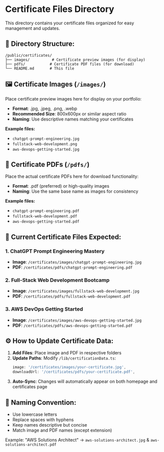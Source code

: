 # Certificate Files Directory

This directory contains your certificate files organized for easy management and updates.

## 📁 Directory Structure:

```
/public/certificates/
├── images/          # Certificate preview images (for display)
├── pdfs/           # Certificate PDF files (for download)
└── README.md       # This file
```

## 🖼️ Certificate Images (`/images/`)
Place certificate preview images here for display on your portfolio:
- **Format**: .jpg, .jpeg, .png, .webp
- **Recommended Size**: 800x600px or similar aspect ratio
- **Naming**: Use descriptive names matching your certificates

**Example files:**
- `chatgpt-prompt-engineering.jpg`
- `fullstack-web-development.png`
- `aws-devops-getting-started.jpg`

## 📄 Certificate PDFs (`/pdfs/`)
Place the actual certificate PDFs here for download functionality:
- **Format**: .pdf (preferred) or high-quality images
- **Naming**: Use the same base name as images for consistency

**Example files:**
- `chatgpt-prompt-engineering.pdf`
- `fullstack-web-development.pdf`
- `aws-devops-getting-started.pdf`

## 🔄 Current Certificate Files Expected:

### 1. ChatGPT Prompt Engineering Mastery
- **Image**: `/certificates/images/chatgpt-prompt-engineering.jpg`
- **PDF**: `/certificates/pdfs/chatgpt-prompt-engineering.pdf`

### 2. Full-Stack Web Development Bootcamp
- **Image**: `/certificates/images/fullstack-web-development.jpg`
- **PDF**: `/certificates/pdfs/fullstack-web-development.pdf`

### 3. AWS DevOps Getting Started
- **Image**: `/certificates/images/aws-devops-getting-started.jpg`
- **PDF**: `/certificates/pdfs/aws-devops-getting-started.pdf`

## ⚙️ How to Update Certificate Data:

1. **Add Files**: Place image and PDF in respective folders
2. **Update Paths**: Modify `/lib/certificationData.ts`:
   ```typescript
   image: '/certificates/images/your-certificate.jpg',
   downloadUrl: '/certificates/pdfs/your-certificate.pdf',
   ```
3. **Auto-Sync**: Changes will automatically appear on both homepage and certificates page

## 📝 Naming Convention:
- Use lowercase letters
- Replace spaces with hyphens
- Keep names descriptive but concise
- Match image and PDF names (except extension)

Example: "AWS Solutions Architect" → `aws-solutions-architect.jpg` & `aws-solutions-architect.pdf`